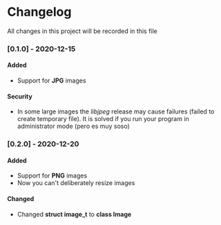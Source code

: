 # Changelog
All changes in this project will be recorded in this file

### [0.1.0] - 2020-12-15
#### Added
-  Support for **JPG** images
#### Security
-  In some large images the *libjpeg* release may cause failures (failed to create temporary file). It is solved if you run your program in administrator mode (pero es muy soso)

### [0.2.0] - 2020-12-20
#### Added
-  Support for **PNG** images
-  Now you can't deliberately resize images
#### Changed
-  Changed **struct image_t** to **class Image**